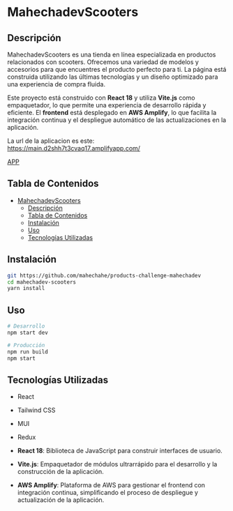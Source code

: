# MahechadevScooters

## Descripción
MahechadevScooters es una tienda en línea especializada en productos relacionados con scooters. Ofrecemos una variedad de modelos y accesorios para que encuentres el producto perfecto para ti. La página está construida utilizando las últimas tecnologías y un diseño optimizado para una experiencia de compra fluida.

Este proyecto está construido con **React 18** y utiliza **Vite.js** como empaquetador, lo que permite una experiencia de desarrollo rápida y eficiente. El **frontend** está desplegado en **AWS Amplify**, lo que facilita la integración continua y el despliegue automático de las actualizaciones en la aplicación.

La url de la aplicacion es este: https://main.d2shh7t3cvaq17.amplifyapp.com/

[APP](https://main.d2shh7t3cvaq17.amplifyapp.com/)

## Tabla de Contenidos
- [MahechadevScooters](#mahechadevscooters)
  - [Descripción](#descripción)
  - [Tabla de Contenidos](#tabla-de-contenidos)
  - [Instalación](#instalación)
  - [Uso](#uso)
  - [Tecnologías Utilizadas](#tecnologías-utilizadas)

## Instalación
```bash
git https://github.com/mahechahe/products-challenge-mahechadev
cd mahechadev-scooters
yarn install
```

## Uso
```bash
# Desarrollo
npm start dev

# Producción
npm run build
npm start
```

## Tecnologías Utilizadas

- React
- Tailwind CSS
- MUI
- Redux

- **React 18**: Biblioteca de JavaScript para construir interfaces de usuario.
- **Vite.js**: Empaquetador de módulos ultrarrápido para el desarrollo y la construcción de la aplicación.
- **AWS Amplify**: Plataforma de AWS para gestionar el frontend con integración continua, simplificando el proceso de despliegue y actualización de la aplicación.


